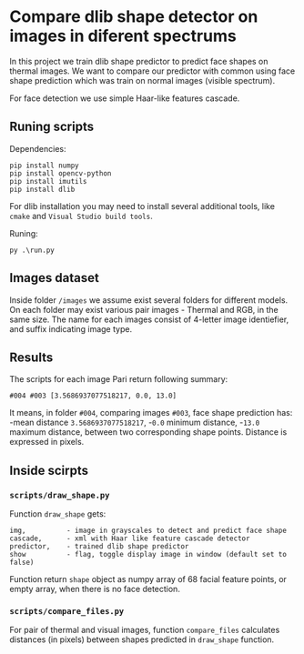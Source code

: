 # Compare dlib shape detector on images in diferent spectrums

In this project we train dlib shape predictor to predict face shapes on thermal images. We want to compare our predictor with common using face shape prediction which was train on normal images (visible spectrum).

For face detection we use simple Haar-like features cascade.

## Runing scripts
Dependencies:
```
pip install numpy
pip install opencv-python
pip install imutils
pip install dlib
```
For dlib installation you may need to install several additional tools, like `cmake` and `Visual Studio build tools`.

Runing:
```
py .\run.py
```

## Images dataset
Inside folder `/images` we assume exist several folders for different models. On each folder may exist various pair images - Thermal and RGB, in the same size. The name for each images consist of 4-letter image identiefier, and suffix indicating image type.

## Results
The scripts for each image Pari return following summary:
```
#004 #003 [3.5686937077518217, 0.0, 13.0]
```
It means, in folder `#004`, comparing images `#003`, face shape prediction has:
-mean distance `3.5686937077518217`,
-`0.0` minimum distance,
-`13.0` maximum distance,
between two corresponding shape points. Distance is expressed in pixels.

## Inside scirpts

### `scripts/draw_shape.py`
Function `draw_shape` gets:
```
img,          - image in grayscales to detect and predict face shape
cascade,      - xml with Haar like feature cascade detector
predictor,    - trained dlib shape predictor
show          - flag, toggle display image in window (default set to false)
```
Function return `shape` object as numpy array of 68 facial feature points, or empty array, when there is no face detection.

### `scripts/compare_files.py`
For pair of thermal and visual images, function `compare_files` calculates distances (in pixels) between shapes predicted in `draw_shape` function.
